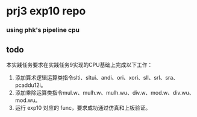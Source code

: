 # prj3 exp10 repo

### using phk's pipeline cpu

## todo

本实践任务要求在实践任务9实现的CPU基础上完成以下工作：
1. 添加算术逻辑运算类指令slti、sltui、andi、ori、xori、sll、srl、sra、pcaddu12i。
2. 添加乘除运算类指令mul.w、mulh.w、mulh.wu、div.w、mod.w、div.wu、mod.wu。
3. 运行 exp10 对应的 func，要求成功通过仿真和上板验证。
